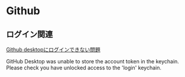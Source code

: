 # Github

## ログイン関連

[Github desktopにログインできない問題](https://kossy-web-engineer.hatenablog.com/entry/2018/11/19/142756)

GitHub Desktop was unable to store the account token in the keychain.
Please check you have unlocked access to the 'login' keychain.

